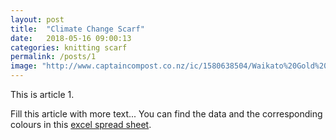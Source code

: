 ```yaml
---
layout: post
title:  "Climate Change Scarf"
date:   2018-05-16 09:00:13
categories: knitting scarf
permalink: /posts/1
image: "http://www.captaincompost.co.nz/ic/1580638504/Waikato%20Gold%20Pebble.jpg"
---
```


This is article 1.

<!--more-->

Fill this article with more text...
You can find the data and the corresponding colours in this [excel spread sheet](https://docs.google.com/spreadsheets/d/1samDZQZnFs-oeV9WHlkG6xanKDimXJA1MIjirLa_A8E/edit?usp=sharing/?target=_blank "Spread Sheet").

